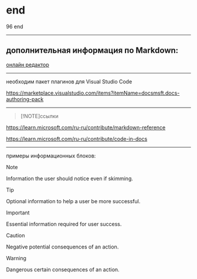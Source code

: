 # end

96 end


---
## дополнительная информация по Markdown:

[онлайн редактор](https://pandao.github.io/editor.md/en.html)

---

необходим пакет плагинов для Visual Studio Code

<https://marketplace.visualstudio.com/items?itemName=docsmsft.docs-authoring-pack>

---
> [!NOTE]ссылки

<https://learn.microsoft.com/ru-ru/contribute/markdown-reference>

<https://learn.microsoft.com/ru-ru/contribute/code-in-docs>

---
примеры информационных блоков:

> [!NOTE]
> Information the user should notice even if skimming.

> [!TIP]
> Optional information to help a user be more successful.

> [!IMPORTANT]
> Essential information required for user success.

> [!CAUTION]
> Negative potential consequences of an action.

> [!WARNING]
> Dangerous certain consequences of an action.
